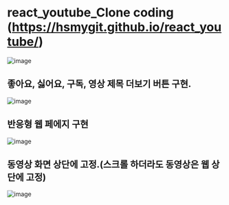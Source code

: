 # react_youtube_Clone coding (https://hsmygit.github.io/react_youtube/)

![image](https://github.com/hsmygit/react_youtube/assets/132031871/667bcd87-5e7b-4894-afb9-4e16350c9be0)

## 좋아요, 싫어요, 구독, 영상 제목 더보기 버튼 구현.

![image](https://github.com/hsmygit/react_youtube/assets/132031871/7a93bdde-f76d-470b-9a67-384f45728af7)

## 반응형 웹 페에지 구현

![image](https://github.com/hsmygit/react_youtube/assets/132031871/c4987697-134e-4db7-8794-c56938ab3720)

## 동영상 화면 상단에 고정.(스크롤 하더라도 동영상은 웹 상단에 고정)

![image](https://github.com/hsmygit/react_youtube/assets/132031871/115cc2a6-f3c7-4b3a-ae23-07b9593f75f8)

